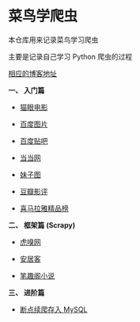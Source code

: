 # 菜鸟学爬虫

本仓库用来记录菜鸟学习爬虫

主要是记录自己学习 Python 爬虫的过程

[相应的博客地址](https://erudev.github.io/)


**一、 入门篇**

- [猫眼电影](https://github.com/EruDev/spiders/blob/master/maoyan/maoyan.py)

- [百度图片](https://github.com/EruDev/spiders/blob/master/baidu_img/baidu.py)

- [百度贴吧](https://github.com/EruDev/spiders/blob/master/tieba/tieba.py)

- [当当网](https://github.com/EruDev/spiders/blob/master/dangdang/dangdang.py)

- [妹子图](https://github.com/EruDev/spiders/blob/master/meizitu/spider.py)

- [豆瓣影评](https://github.com/EruDev/spiders/blob/master/douban_yingping/douban.py)

- [喜马拉雅精品榜](https://github.com/EruDev/spiders/tree/master/ximalaya)


**二、 框架篇 (Scrapy)**

- [虎嗅网](https://github.com/EruDev/spiders/tree/master/huxiuwang)

- [安居客](https://github.com/EruDev/spiders/tree/master/AnJuKe2)

- [笔趣阁小说](https://github.com/EruDev/spiders/tree/master/BiQuGe)


**三、 进阶篇**

- [断点续爬存入 MySQL](https://github.com/EruDev/spiders/blob/master/hdbeemovie/hdbeemovie/spiders/hdbee.py)
